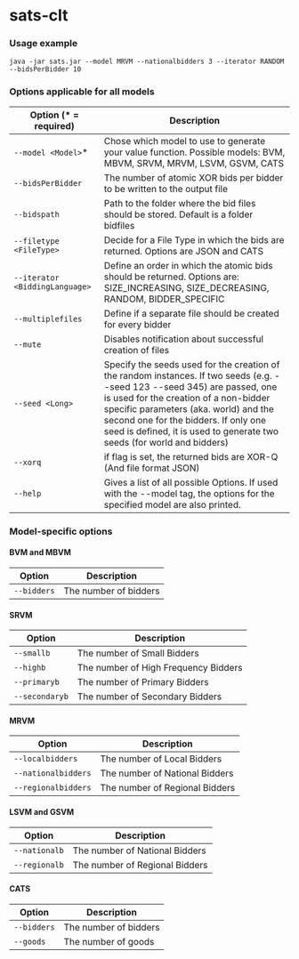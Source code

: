 # sats-clt

### Usage example

`java -jar sats.jar --model MRVM --nationalbidders 3 --iterator RANDOM --bidsPerBidder 10`

### Options applicable for all models

| Option (* = required)           | Description |
| ------------------------------- | ----------- |
| `--model <Model>`*              | Chose which model to use to generate your value function. Possible models: BVM, MBVM, SRVM, MRVM, LSVM, GSVM, CATS |
| `--bidsPerBidder`               | The number of atomic XOR bids per bidder to be written to the output file |
| `--bidspath`                    | Path to the folder where the bid files should be stored. Default is a folder bidfiles |
| `--filetype <FileType>`         | Decide for a File Type in which the bids are returned. Options are JSON and CATS      |
| `--iterator <BiddingLanguage>`  | Define an order in which the atomic bids should be returned. Options are: SIZE_INCREASING, SIZE_DECREASING, RANDOM, BIDDER_SPECIFIC |
| `--multiplefiles`               | Define if a separate file should be created for every bidder |
| `--mute`                        | Disables notification about successful creation of files |
| `--seed <Long>`                 | Specify the seeds used for the creation of the random instances. If two seeds (e.g. --seed 123 --seed 345) are passed, one is used for the creation of a non-bidder specific parameters (aka. world) and the second one for the bidders. If only one seed is defined, it is used to generate two seeds (for world and bidders) |
| `--xorq`                        | if flag is set, the returned bids are XOR-Q (And file format JSON) |
| `--help`                        | Gives a list of all possible Options. If used with the --model tag, the options for the specified model are also printed. |

### Model-specific options

#### BVM and MBVM
| Option              | Description |
| ------------------- | ----------- |
| `--bidders`    | The number of bidders |

#### SRVM
| Option              | Description |
| ------------------- | ----------- |
| `--smallb`    | The number of Small Bidders |
| `--highb` | The number of High Frequency Bidders |
| `--primaryb` | The number of Primary Bidders |
| `--secondaryb` | The number of Secondary Bidders |

#### MRVM
| Option              | Description |
| ------------------- | ----------- |
| `--localbidders`    | The number of Local Bidders |
| `--nationalbidders` | The number of National Bidders |
| `--regionalbidders` | The number of Regional Bidders |

#### LSVM and GSVM
| Option              | Description |
| ------------------- | ----------- |
| `--nationalb`    | The number of National Bidders |
| `--regionalb` | The number of Regional Bidders |

#### CATS
| Option              | Description |
| ------------------- | ----------- |
| `--bidders`    | The number of bidders |
| `--goods` | The number of goods |